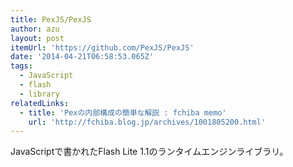 ```yaml
---
title: PexJS/PexJS
author: azu
layout: post
itemUrl: 'https://github.com/PexJS/PexJS'
date: '2014-04-21T06:58:53.065Z'
tags:
  - JavaScript
  - flash
  - library
relatedLinks:
  - title: 'Pexの内部構成の簡単な解説 : fchiba memo'
    url: 'http://fchiba.blog.jp/archives/1001805200.html'
---
```

JavaScriptで書かれたFlash Lite 1.1のランタイムエンジンライブラリ。

